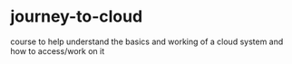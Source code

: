 # journey-to-cloud
course to help understand the basics and working of a cloud system and how to access/work on it
